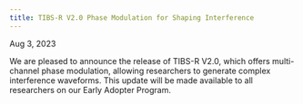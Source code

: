 ```yaml
---
title: TIBS-R V2.0 Phase Modulation for Shaping Interference
---
```


Aug 3, 2023

We are pleased to announce the release of TIBS-R V2.0, which offers multi-channel phase modulation, allowing researchers to generate complex interference waveforms. This update will be made available to all researchers on our Early Adopter Program.
